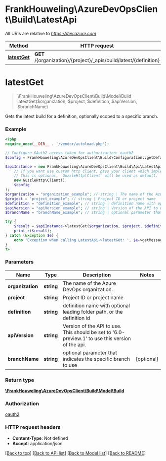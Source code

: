 # FrankHouweling\AzureDevOpsClient\Build\LatestApi

All URIs are relative to *https://dev.azure.com*

Method | HTTP request | Description
------------- | ------------- | -------------
[**latestGet**](LatestApi.md#latestGet) | **GET** /{organization}/{project}/_apis/build/latest/{definition} | 


# **latestGet**
> \FrankHouweling\AzureDevOpsClient\Build\Model\Build latestGet($organization, $project, $definition, $apiVersion, $branchName)



Gets the latest build for a definition, optionally scoped to a specific branch.

### Example
```php
<?php
require_once(__DIR__ . '/vendor/autoload.php');

// Configure OAuth2 access token for authorization: oauth2
$config = FrankHouweling\AzureDevOpsClient\Build\Configuration::getDefaultConfiguration()->setAccessToken('YOUR_ACCESS_TOKEN');

$apiInstance = new FrankHouweling\AzureDevOpsClient\Build\Api\LatestApi(
    // If you want use custom http client, pass your client which implements `GuzzleHttp\ClientInterface`.
    // This is optional, `GuzzleHttp\Client` will be used as default.
    new GuzzleHttp\Client(),
    $config
);
$organization = "organization_example"; // string | The name of the Azure DevOps organization.
$project = "project_example"; // string | Project ID or project name
$definition = "definition_example"; // string | definition name with optional leading folder path, or the definition id
$apiVersion = "apiVersion_example"; // string | Version of the API to use.  This should be set to '6.0-preview.1' to use this version of the api.
$branchName = "branchName_example"; // string | optional parameter that indicates the specific branch to use

try {
    $result = $apiInstance->latestGet($organization, $project, $definition, $apiVersion, $branchName);
    print_r($result);
} catch (Exception $e) {
    echo 'Exception when calling LatestApi->latestGet: ', $e->getMessage(), PHP_EOL;
}
?>
```

### Parameters

Name | Type | Description  | Notes
------------- | ------------- | ------------- | -------------
 **organization** | **string**| The name of the Azure DevOps organization. |
 **project** | **string**| Project ID or project name |
 **definition** | **string**| definition name with optional leading folder path, or the definition id |
 **apiVersion** | **string**| Version of the API to use.  This should be set to &#39;6.0-preview.1&#39; to use this version of the api. |
 **branchName** | **string**| optional parameter that indicates the specific branch to use | [optional]

### Return type

[**\FrankHouweling\AzureDevOpsClient\Build\Model\Build**](../Model/Build.md)

### Authorization

[oauth2](../../README.md#oauth2)

### HTTP request headers

 - **Content-Type**: Not defined
 - **Accept**: application/json

[[Back to top]](#) [[Back to API list]](../../README.md#documentation-for-api-endpoints) [[Back to Model list]](../../README.md#documentation-for-models) [[Back to README]](../../README.md)

